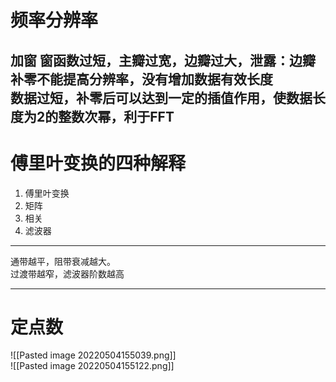 # 频率分辨率  
加窗 窗函数过短，主瓣过宽，边瓣过大，泄露：边瓣  
补零不能提高分辨率，没有增加数据有效长度  
数据过短，补零后可以达到一定的插值作用，使数据长度为2的整数次幂，利于FFT  
----

# 傅里叶变换的四种解释  
1. 傅里叶变换  
2. 矩阵
3. 相关
4. 滤波器  
----------  
通带越平，阻带衰减越大。  
过渡带越窄，滤波器阶数越高  

----  
# 定点数  
![[Pasted image 20220504155039.png]]  
![[Pasted image 20220504155122.png]]


